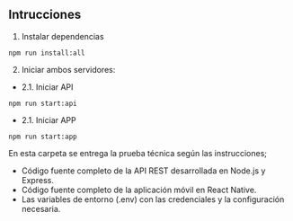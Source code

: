 ## Intrucciones

1. Instalar dependencias

```
npm run install:all
```

2. Iniciar ambos servidores:

- 2.1. Iniciar API

```
npm run start:api
```

- 2.1. Iniciar APP

```
npm run start:app
```

En esta carpeta se entrega la prueba técnica según las instrucciones;

- Código fuente completo de la API REST desarrollada en Node.js y Express.
- Código fuente completo de la aplicación móvil en React Native.
- Las variables de entorno (.env) con las credenciales y la configuración necesaria.
